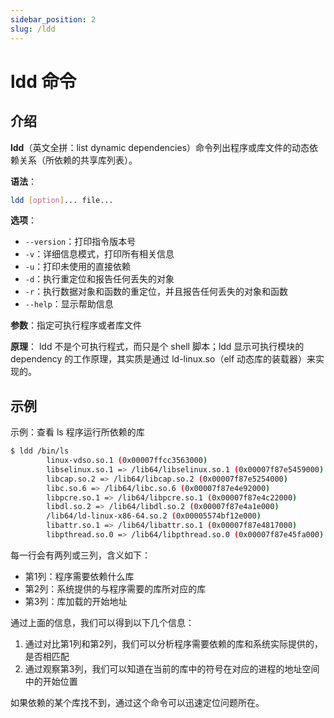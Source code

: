 ```yaml
---
sidebar_position: 2
slug: /ldd
---
```


# ldd 命令



## 介绍

**ldd**（英文全拼：list dynamic dependencies）命令列出程序或库文件的动态依赖关系（所依赖的共享库列表）。

**语法**：

```bash
ldd [option]... file...
```

**选项**：

- `--version`：打印指令版本号
- `-v`：详细信息模式，打印所有相关信息
- `-u`：打印未使用的直接依赖
- `-d`：执行重定位和报告任何丢失的对象
- `-r`：执行数据对象和函数的重定位，并且报告任何丢失的对象和函数
- `--help`：显示帮助信息

**参数**：指定可执行程序或者库文件

**原理**： ldd 不是个可执行程式，而只是个 shell 脚本；ldd 显示可执行模块的 dependency 的工作原理，其实质是通过 ld-linux.so（elf 动态库的装载器）来实现的。



## 示例

示例：查看 ls 程序运行所依赖的库

```bash
$ ldd /bin/ls
        linux-vdso.so.1 (0x00007ffcc3563000)
        libselinux.so.1 => /lib64/libselinux.so.1 (0x00007f87e5459000)
        libcap.so.2 => /lib64/libcap.so.2 (0x00007f87e5254000)
        libc.so.6 => /lib64/libc.so.6 (0x00007f87e4e92000)
        libpcre.so.1 => /lib64/libpcre.so.1 (0x00007f87e4c22000)
        libdl.so.2 => /lib64/libdl.so.2 (0x00007f87e4a1e000)
        /lib64/ld-linux-x86-64.so.2 (0x00005574bf12e000)
        libattr.so.1 => /lib64/libattr.so.1 (0x00007f87e4817000)
        libpthread.so.0 => /lib64/libpthread.so.0 (0x00007f87e45fa000)
```

每一行会有两列或三列，含义如下：


- 第1列：程序需要依赖什么库
- 第2列：系统提供的与程序需要的库所对应的库
- 第3列：库加载的开始地址

通过上面的信息，我们可以得到以下几个信息：

1. 通过对比第1列和第2列，我们可以分析程序需要依赖的库和系统实际提供的，是否相匹配
2. 通过观察第3列，我们可以知道在当前的库中的符号在对应的进程的地址空间中的开始位置

如果依赖的某个库找不到，通过这个命令可以迅速定位问题所在。